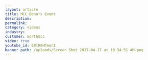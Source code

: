 ```yaml
---
layout: article
title: MCC Donors Event
description:
permalink:
category: videos
industry:
customer: northmcc
video: true
youtube_id: 6BlR0HTmorI
banner_path: /uploads/Screen Shot 2017-04-17 at 10.34.51 AM.png
---
```



